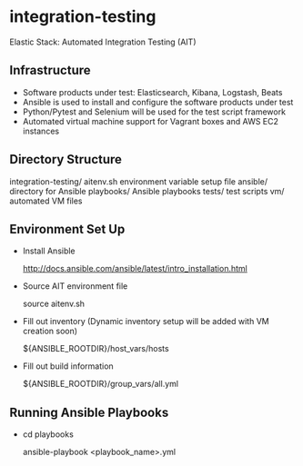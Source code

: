# integration-testing

Elastic Stack: Automated Integration Testing (AIT)

## Infrastructure

 - Software products under test: Elasticsearch, Kibana, Logstash, Beats
 - Ansible is used to install and configure the software products under test
 - Python/Pytest and Selenium will be used for the test script framework
 - Automated virtual machine support for Vagrant boxes and AWS EC2 instances 

## Directory Structure

integration-testing/
  aitenv.sh        environment variable setup file
  ansible/         directory for Ansible 
  playbooks/       Ansible playbooks 
  tests/           test scripts
  vm/              automated VM files
 
## Environment Set Up

* Install Ansible 

  http://docs.ansible.com/ansible/latest/intro_installation.html

* Source AIT environment file

  source aitenv.sh 

* Fill out inventory 
  (Dynamic inventory setup will be added with VM creation soon)
  
  ${ANSIBLE_ROOTDIR}/host_vars/hosts
 
* Fill out build information
 
  ${ANSIBLE_ROOTDIR}/group_vars/all.yml
 
## Running Ansible Playbooks 

* cd playbooks 

  ansible-playbook <playbook_name>.yml 
